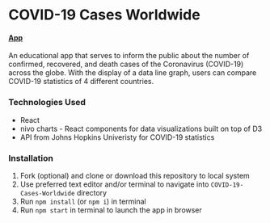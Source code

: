 # COVID-19 Cases Worldwide
#### [App](https://covid-19cases.netlify.app/)

An educational app that serves to inform the public about the number of confirmed, recovered, and death cases of the Coronavirus (COVID-19) across the globe.  With the display of a data line graph, users can compare COVID-19 statistics of 4 different countries.

### Technologies Used
- React
- nivo charts - React components for data visualizations built on top of D3
- API from Johns Hopkins Univeristy for COVID-19 statistics

### Installation
1.  Fork (optional) and clone or download this repository to local system
2. Use preferred text editor and/or terminal to navigate into `COVID-19-Cases-Worldwide` directory
3. Run `npm install` (or `npm i`) in terminal
4. Run `npm start` in terminal to launch the app in browser